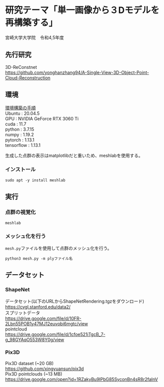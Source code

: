 # 研究テーマ「単一画像から３Dモデルを再構築する」  
宮崎大学大学院　令和4,5年度  

## 先行研究
3D-ReConstnet<br>
https://github.com/yonghanzhang94/A-Single-View-3D-Object-Point-Cloud-Reconstruction<br>

## 環境
[環境構築の手順](https://github.com/kawanoichi/PointNet_Master/issues/5)<br>
Ubuntu     : 20.04.5<br>
GPU        : NVIDIA GeForce RTX 3060 Ti<br>
cuda       : 11.7<br>
python     : 3.7.15<br>
numpy      : 1.19.2<br>
pytorch    : 1.13.1<br>
tensorflow : 1.13.1<br>

生成した点群の表示はmatplotlibだと重いため、meshlabを使用する。<br>

### インストール<br>
```
sudo apt -y install meshlab
```
## 実行<br>

### 点群の視覚化
```
meshlab
```


### メッシュ化を行う<br>
```mesh.py```ファイルを使用して点群のメッシュ化を行う。
```
python3 mesh.py -m plyファイル名
```


## データセット
### ShapeNet
データセット(以下のURLからShapeNetRendering.tgzをダウンロード)<br>
https://cvgl.stanford.edu/data2/<br>
スプリットデータ<br>
https://drive.google.com/file/d/10FR-2Lbn55POB1y47MJ12euvobi6mgtc/view<br>
pointcloud<br>
https://drive.google.com/file/d/1cfoe521iTgcB_7-g_98GYAqO553W8Y0g/view<br>

### Pix3D
Pix3D dataset (~20 GB)<br>
https://github.com/xingyuansun/pix3d<br>
Pix3D pointclouds (~13 MB)<br>
https://drive.google.com/open?id=1RZakyBu9lPbG85SyconBn4sR8r2faInV<br>